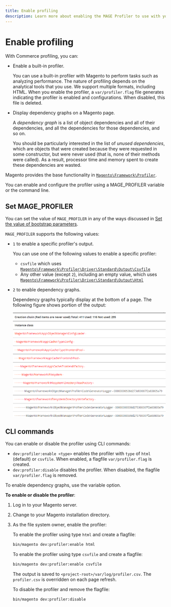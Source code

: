 ```yaml
---
title: Enable profiling
description: Learn more about enabling the MAGE Profiler to use with your analytical tools.
---
```


# Enable profiling

With Commerce profiling, you can:

- Enable a built-in profiler.

  You can use a built-in profiler with Magento to perform tasks such as analyzing performance. The nature of profiling depends on the analytical tools that you use. We support multiple formats, including HTML. When you enable the profiler, a `var/profiler.flag` file generates indicating the profiler is enabled and configurations. When disabled, this file is deleted.

- Display dependency graphs on a Magento page.

  A _dependency graph_ is a list of object dependencies and all of their dependencies, and all the dependencies for those dependencies, and so on.

  You should be particularly interested in the list of _unused dependencies_, which are objects that were created because they were requested in some constructor, but were never used (that is, none of their methods were called). As a result, processor time and memory spent to create these dependencies are wasted.

Magento provides the base functionality in [`Magento\Framework\Profiler`][profiler].

You can enable and configure the profiler using a MAGE_PROFILER variable or the command line.

## Set MAGE_PROFILER

You can set the value of `MAGE_PROFILER` in any of the ways discussed in [Set the value of bootstrap parameters](../bootstrap/set-parameters.md).

`MAGE_PROFILER` supports the following values:

- `1` to enable a specific profiler's output.

  You can use one of the following values to enable a specific profiler:

  -  `csvfile` which uses [`Magento\Framework\Profiler\Driver\Standard\Output\Csvfile`][csvfile]
  -  Any other value (except `2`), including an empty value, which uses [`Magento\Framework\Profiler\Driver\Standard\Output\Html`][html]

- `2` to enable dependency graphs.

  Dependency graphs typically display at the bottom of a page. The following figure shows portion of the output:

  ![Dependency graphs](../../assets/configuration/depend-graphs.png)

## CLI commands

You can enable or disable the profiler using CLI commands:

-  `dev:profiler:enable <type>` enables the profiler with `type` of `html` (default) or `csvfile`. When enabled, a flagfile `var/profiler.flag` is created.
-  `dev:profiler:disable` disables the profiler. When disabled, the flagfile `var/profiler.flag` is removed.

To enable dependency graphs, use the variable option.

**To enable or disable the profiler**:

1. Log in to your Magento server.
1. Change to your Magento installation directory.
1. As the file system owner, enable the profiler:

   To enable the profiler using type `html` and create a flagfile:

   ```bash
   bin/magento dev:profiler:enable html
   ```

   To enable the profiler using type `csvfile` and create a flagfile:

   ```bash
   bin/magento dev:profiler:enable csvfile
   ```

   The output is saved to `<project-root>/var/log/profiler.csv`. The `profiler.csv` is overridden on each page refresh.

   To disable the profiler and remove the flagfile:

   ```bash
   bin/magento dev:profiler:disable
   ```

<!-- link definitions -->

[csvfile]: https://github.com/magento/magento2/blob/2.4/lib/internal/Magento/Framework/Profiler/Driver/Standard/Output/Csvfile.php
[html]: https://github.com/magento/magento2/blob/2.4/lib/internal/Magento/Framework/Profiler/Driver/Standard/Output/Html.php
[profiler]: https://github.com/magento/magento2/blob/2.4/lib/internal/Magento/Framework/Profiler.php
